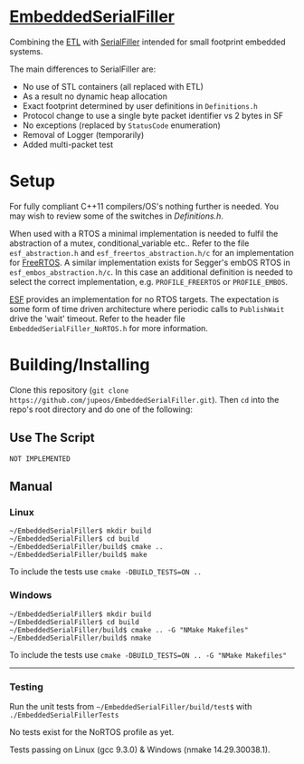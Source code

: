 

# [EmbeddedSerialFiller](https://github.com/jupeos/EmbeddedSerialFiller#embeddedserialfiller)

Combining the [ETL](https://github.com/ETLCPP/etl) with [SerialFiller](https://github.com/gbmhunter/SerialFiller) intended for small footprint embedded systems.

The main differences to SerialFiller are:

- No use of STL containers (all replaced with ETL)
- As a result no dynamic heap allocation
- Exact footprint determined by user definitions in `Definitions.h`
- Protocol change to use a single byte packet identifier vs 2 bytes in SF
- No exceptions (replaced by `StatusCode` enumeration)
- Removal of Logger (temporarily)
- Added multi-packet test

# Setup

For fully compliant C++11 compilers/OS's nothing further is needed. You may wish to review some of the switches in *Definitions.h*.

When used with a RTOS a minimal implementation is needed to fulfil the abstraction of a mutex, conditional_variable etc.. Refer to the file `esf_abstraction.h` and `esf_freertos_abstraction.h/c` for an implementation for [FreeRTOS](https://www.freertos.org/). A similar implementation exists for Segger's embOS RTOS in `esf_embos_abstraction.h/c`. In this case an additional definition is needed to select the correct implementation, e.g. `PROFILE_FREERTOS` or `PROFILE_EMBOS`.

[ESF](https://github.com/jupeos/EmbeddedSerialFiller) provides an implementation for no RTOS targets. The expectation is some form of time driven architecture where periodic calls to `PublishWait` drive the 'wait' timeout. Refer to the header file `EmbeddedSerialFiller_NoRTOS.h` for more information.

Building/Installing
===================

Clone this repository (`git clone https://github.com/jupeos/EmbeddedSerialFiller.git`). Then `cd` into the repo's root directory and do one of the following:

Use The Script
--------------

    NOT IMPLEMENTED

Manual
------

### Linux

    ~/EmbeddedSerialFiller$ mkdir build
    ~/EmbeddedSerialFiller$ cd build
    ~/EmbeddedSerialFiller/build$ cmake ..
    ~/EmbeddedSerialFiller/build$ make
To include the tests use `cmake -DBUILD_TESTS=ON ..`

### Windows

```
~/EmbeddedSerialFiller$ mkdir build
~/EmbeddedSerialFiller$ cd build
~/EmbeddedSerialFiller/build$ cmake .. -G "NMake Makefiles"
~/EmbeddedSerialFiller/build$ nmake
```

To include the tests use `cmake -DBUILD_TESTS=ON .. -G "NMake Makefiles"`

---

### Testing

Run the unit tests from `~/EmbeddedSerialFiller/build/test$` with `./EmbeddedSerialFillerTests`

No tests exist for the NoRTOS profile as yet.

Tests passing on Linux (gcc 9.3.0) & Windows (nmake 14.29.30038.1).